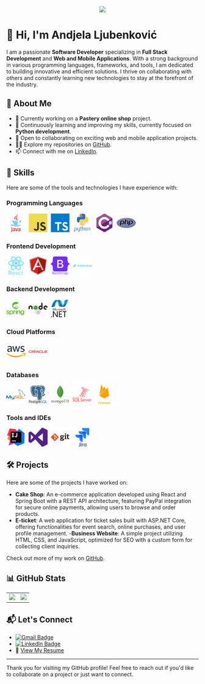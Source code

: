 <div align="center">
  <img src="https://media.giphy.com/media/kOXkQkujj9nIZqydeL/giphy.gif"/>
</div>

# 👋 Hi, I'm Andjela Ljubenković

I am a passionate **Software Developer** specializing in **Full Stack Development** and **Web and Mobile Applications**. With a strong background in various programming languages, frameworks, and tools, I am dedicated to building innovative and efficient solutions. I thrive on collaborating with others and constantly learning new technologies to stay at the forefront of the industry.

## 🧐 About Me

- 🔭 Currently working on a **Pastery online shop** project.
- 🌱 Continuously learning and improving my skills, currently focused on **Python development**.
- 🤝 Open to collaborating on exciting web and mobile application projects.
- 👨‍💻 Explore my repositories on [GitHub](https://github.com/andjela24?tab=repositories).
- 📫 Connect with me on [LinkedIn](https://www.linkedin.com/in/andjela-ljubenkovic/).

## 🚀 Skills

Here are some of the tools and technologies I have experience with:

### Programming Languages
<img src="https://github.com/devicons/devicon/blob/master/icons/java/java-original-wordmark.svg" title="Java" alt="Java" width="50" height="50"/>&nbsp;
<img src="https://github.com/devicons/devicon/blob/master/icons/javascript/javascript-original.svg" title="JavaScript" alt="JavaScript" width="50" height="50"/>&nbsp;
<img src="https://github.com/devicons/devicon/blob/master/icons/typescript/typescript-original.svg" title="TypeScript" alt="TypeScript" width="50" height="50"/>&nbsp;
<img src="https://github.com/devicons/devicon/blob/master/icons/python/python-original-wordmark.svg" title="Python" alt="Python" width="50" height="50"/>&nbsp;
<img src="https://github.com/devicons/devicon/blob/master/icons/csharp/csharp-original.svg" title="C#" alt="C#" width="50" height="50"/>&nbsp;
<img src="https://github.com/devicons/devicon/blob/master/icons/php/php-original.svg" title="PHP" alt="PHP" width="50" height="50"/>&nbsp;

### Frontend Development
<img src="https://github.com/devicons/devicon/blob/master/icons/react/react-original-wordmark.svg" title="React" alt="React" width="50" height="50"/>&nbsp;
<img src="https://github.com/devicons/devicon/blob/master/icons/angularjs/angularjs-original.svg" title="Angular" alt="Angular" width="50" height="50"/>&nbsp;
<img src="https://github.com/devicons/devicon/blob/master/icons/bootstrap/bootstrap-plain-wordmark.svg" title="Bootstrap" alt="Bootstrap" width="50" height="50"/>&nbsp;
<img src="https://github.com/devicons/devicon/blob/master/icons/tailwindcss/tailwindcss-plain-wordmark.svg" title="Tailwind CSS" alt="Tailwind CSS" width="50" height="50"/>&nbsp;

### Backend Development
<img src="https://github.com/devicons/devicon/blob/master/icons/spring/spring-original-wordmark.svg" title="Spring" alt="Spring" width="50" height="50"/>&nbsp;
<img src="https://github.com/devicons/devicon/blob/master/icons/nodejs/nodejs-original-wordmark.svg" title="Node.js" alt="Node.js" width="50" height="50"/>&nbsp;
<img src="https://github.com/devicons/devicon/blob/master/icons/dot-net/dot-net-original-wordmark.svg" title=".NET" alt=".NET" width="50" height="50"/>&nbsp;

### Cloud Platforms
<img src="https://github.com/devicons/devicon/blob/master/icons/amazonwebservices/amazonwebservices-original-wordmark.svg" title="AWS" alt="AWS" width="50" height="50"/>&nbsp;
<img src="https://github.com/devicons/devicon/blob/master/icons/oracle/oracle-original.svg" title="Oracle Cloud" alt="Oracle Cloud" width="50" height="50"/>&nbsp;

### Databases
<img src="https://github.com/devicons/devicon/blob/master/icons/mysql/mysql-original-wordmark.svg" title="MySQL" alt="MySQL" width="50" height="50"/>&nbsp;
<img src="https://github.com/devicons/devicon/blob/master/icons/postgresql/postgresql-original-wordmark.svg" title="PostgreSQL" alt="PostgreSQL" width="50" height="50"/>&nbsp;
<img src="https://github.com/devicons/devicon/blob/master/icons/mongodb/mongodb-original-wordmark.svg" title="MongoDB" alt="MongoDB" width="50" height="50"/>&nbsp;
<img src="https://github.com/devicons/devicon/blob/master/icons/microsoftsqlserver/microsoftsqlserver-plain-wordmark.svg" title="SQL Server" alt="SQL Server" width="50" height="50"/>&nbsp;
<img src="https://github.com/devicons/devicon/blob/master/icons/firebase/firebase-plain-wordmark.svg" title="Firebase" alt="Firebase" width="50" height="50"/>&nbsp;

### Tools and IDEs
<img src="https://github.com/devicons/devicon/blob/master/icons/intellij/intellij-original.svg" title="IntelliJ IDEA" alt="IntelliJ IDEA" width="50" height="50"/>&nbsp;
<img src="https://github.com/devicons/devicon/blob/master/icons/visualstudio/visualstudio-plain.svg" title="Visual Studio" alt="Visual Studio" width="50" height="50"/>&nbsp;
<img src="https://github.com/devicons/devicon/blob/master/icons/git/git-original-wordmark.svg" title="Git" alt="Git" width="50" height="50"/>&nbsp;
<img src="https://github.com/devicons/devicon/blob/master/icons/jira/jira-original-wordmark.svg" title="Jira" alt="Jira" width="50" height="50"/>&nbsp;

## 🛠️ Projects

Here are some of the projects I have worked on:

- **Cake Shop**: An e-commerce application developed using React and Spring Boot with a REST API architecture, featuring PayPal integration for secure online payments, allowing users to browse and order products.
- **E-ticket**: A web application for ticket sales built with ASP.NET Core, offering functionalities for event search, online purchases, and user profile management.
-**Business Website**: A simple project utilizing HTML, CSS, and JavaScript, optimized for SEO with a custom form for collecting client inquiries.

Check out more of my work on [GitHub](https://github.com/andjela24?tab=repositories).

## 📊 GitHub Stats
<!--
[![GitHub Streak](https://github-readme-streak-stats.herokuapp.com/?user=andjela24&theme=dark&background=000000)](https://git.io/streak-stats)

[![Top Langs](https://github-readme-stats.vercel.app/api/top-langs/?username=andjela24&layout=compact&theme=vision-friendly-dark)](https://github.com/anuraghazra/github-readme-stats)
-->
<table style="border: none;">
  <tr>
    <td>
      <a href="https://quira.sh?utm_source=widgets&utm_campaign=andjela24">
        <img src="https://stats.quira.sh/andjela24/github?theme=dark" width="400"/>
      </a>
    </td>
    <td>
      <a href="https://quira.sh?utm_source=widgets&utm_campaign=andjela24">
        <img src="https://stats.quira.sh/andjela24/languages-over-time?theme=dark" width="400"/>
      </a>
    </td>
  </tr>
</table>

## 📬 Let's Connect

- [![Gmail Badge](https://img.shields.io/badge/Gmail-D14836?style=for-the-badge&logo=gmail&logoColor=white)](mailto:1andjela.ljubenkovic@gmail.com)
- [![LinkedIn Badge](https://img.shields.io/badge/LinkedIn-blue?style=for-the-badge&logo=linkedin&logoColor=white)](https://www.linkedin.com/in/andjela-ljubenkovic/)
- 📝 [View My Resume](https://drive.google.com/file/d/1oWOEJWFPzjr5QbADTHXDuw8yDRTTHT2t/view?usp=drive_link)

---

Thank you for visiting my GitHub profile! Feel free to reach out if you'd like to collaborate on a project or just want to connect.
